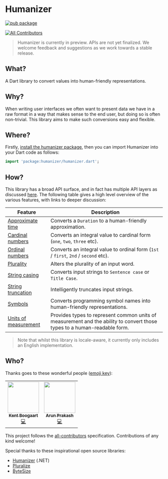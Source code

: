 # Humanizer
[![pub package](https://img.shields.io/pub/v/humanizer.svg)](https://pub.dartlang.org/packages/humanizer)

<!-- ALL-CONTRIBUTORS-BADGE:START - Do not remove or modify this section -->
[![All Contributors](https://img.shields.io/badge/all_contributors-2-orange.svg?style=flat-square)](#contributors-)
<!-- ALL-CONTRIBUTORS-BADGE:END -->

> Humanizer is currently in preview. APIs are not yet finalized. We welcome feedback and suggestions as we work towards a stable release.
## What?

A Dart library to convert values into human-friendly representations.

## Why?

When writing user interfaces we often want to present data we have in a raw format in a way that makes sense to the end user, but doing so is often non-trivial. This library aims to make such conversions easy and flexible.

## Where?

Firstly, [install the humanizer package](https://pub.dev/packages/humanizer/install), then you can import Humanizer into your Dart code as follows:

```dart
import 'package:humanizer/humanizer.dart';
```

## How?

This library has a broad API surface, and in fact has multiple API layers as discussed [here](doc/api_layers.md). The following table gives a high level overview of the various features, with links to deeper discussion:

| Feature | Description |
|-|-|
| [Approximate time](doc/approximate_time.md) | Converts a `Duration` to a human-friendly approximation. |
| [Cardinal numbers](doc/cardinal_numbers.md) | Converts an integral value to cardinal form (`one`, `two`, `three` etc). |
| [Ordinal numbers](doc/ordinal_numbers.md) | Converts an integral value to ordinal form (`1st` / `first`, `2nd` / `second` etc). |
| [Plurality](doc/plurality.md) | Alters the plurality of an input word. |
| [String casing](doc/string_casing.md) | Converts input strings to `Sentence case` or `Title Case`. |
| [String truncation](doc/string_truncation.md) | Intelligently truncates input strings. |
| [Symbols](doc/symbols.md) | Converts programming symbol names into human-friendly representations. |
| [Units of measurement](doc/units_of_measurement.md) | Provides types to represent common units of measurement and the ability to convert those types to a human-readable form. |

> Note that whilst this library is locale-aware, it currently only includes an English implementation.

## Who?

Thanks goes to these wonderful people ([emoji key](https://allcontributors.org/docs/en/emoji-key)):

<!-- ALL-CONTRIBUTORS-LIST:START - Do not remove or modify this section -->
<!-- prettier-ignore-start -->
<!-- markdownlint-disable -->
<table>
  <tr>
    <td align="center"><a href="https://kent-boogaart.com/"><img src="https://avatars.githubusercontent.com/u/1901832?v=4?s=100" width="100px;" alt=""/><br /><sub><b>Kent Boogaart</b></sub></a><br /><a href="https://github.com/kentcb/humanizer/commits?author=kentcb" title="Code">💻</a></td>
    <td align="center"><a href="http://www.arunprakashg.com"><img src="https://avatars.githubusercontent.com/u/10849725?v=4?s=100" width="100px;" alt=""/><br /><sub><b>Arun Prakash</b></sub></a><br /><a href="https://github.com/kentcb/humanizer/commits?author=ArunPrakashG" title="Code">💻</a></td>
  </tr>
</table>

<!-- markdownlint-restore -->
<!-- prettier-ignore-end -->

<!-- ALL-CONTRIBUTORS-LIST:END -->

This project follows the [all-contributors](https://github.com/all-contributors/all-contributors) specification. Contributions of any kind welcome!

Special thanks to these inspirational open source libraries:
* [Humanizer](https://github.com/Humanizr/Humanizer) (.NET)
* [Pluralize](https://github.com/plurals/pluralize)
* [ByteSize](https://github.com/omar/ByteSize)
